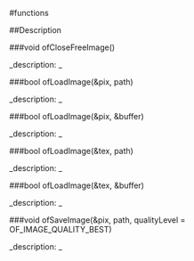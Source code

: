 #functions

##Description





<!----------------------------------------------------------------------------->

###void ofCloseFreeImage()

<!--
_syntax: ofCloseFreeImage()_
_name: ofCloseFreeImage_
_returns: void_
_returns_description: _
_parameters: _
_version_started: _
_version_deprecated: _
_summary: _
_constant: False_
_static: False_
_visible: True_
_advanced: False_
-->

_description: _







<!----------------------------------------------------------------------------->

###bool ofLoadImage(&pix, path)

<!--
_syntax: ofLoadImage(&pix, path)_
_name: ofLoadImage_
_returns: bool_
_returns_description: _
_parameters: ofPixels &pix, string path_
_version_started: _
_version_deprecated: _
_summary: _
_constant: False_
_static: False_
_visible: True_
_advanced: False_
-->

_description: _







<!----------------------------------------------------------------------------->

###bool ofLoadImage(&pix, &buffer)

<!--
_syntax: ofLoadImage(&pix, &buffer)_
_name: ofLoadImage_
_returns: bool_
_returns_description: _
_parameters: ofPixels &pix, const ofBuffer &buffer_
_version_started: _
_version_deprecated: _
_summary: _
_constant: False_
_static: False_
_visible: True_
_advanced: False_
-->

_description: _







<!----------------------------------------------------------------------------->

###bool ofLoadImage(&tex, path)

<!--
_syntax: ofLoadImage(&tex, path)_
_name: ofLoadImage_
_returns: bool_
_returns_description: _
_parameters: ofTexture &tex, string path_
_version_started: _
_version_deprecated: _
_summary: _
_constant: False_
_static: False_
_visible: True_
_advanced: False_
-->

_description: _







<!----------------------------------------------------------------------------->

###bool ofLoadImage(&tex, &buffer)

<!--
_syntax: ofLoadImage(&tex, &buffer)_
_name: ofLoadImage_
_returns: bool_
_returns_description: _
_parameters: ofTexture &tex, const ofBuffer &buffer_
_version_started: _
_version_deprecated: _
_summary: _
_constant: False_
_static: False_
_visible: True_
_advanced: False_
-->

_description: _







<!----------------------------------------------------------------------------->

###void ofSaveImage(&pix, path, qualityLevel = OF_IMAGE_QUALITY_BEST)

<!--
_syntax: ofSaveImage(&pix, path, qualityLevel = OF_IMAGE_QUALITY_BEST)_
_name: ofSaveImage_
_returns: void_
_returns_description: _
_parameters: ofPixels &pix, string path, ofImageQualityType qualityLevel=OF_IMAGE_QUALITY_BEST_
_version_started: _
_version_deprecated: _
_summary: _
_constant: False_
_static: False_
_visible: True_
_advanced: False_
-->

_description: _







<!----------------------------------------------------------------------------->

